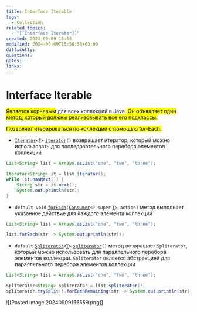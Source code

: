 ```yaml
---
title: Interface Iterable
tags:
  - Collection
related_topics:
  - "[[Interface Iterator]]"
created: 2024-09-09 15:53
modified: 2024-09-09T15:56:58+03:00
difficulty: 
questions: 
notes: 
links: 
---
```

# Interface Iterable
<mark class="hltr-yellow">Является корневым</mark> для всех коллекций в Java.<mark class="hltr-red"> Он объявляет один метод, который должны реализовывать все его подклассы.</mark>

<mark class="hltr-green2">Позволяет итерироваться по коллекции с помощью for-Each.</mark>

- [`Iterator`](https://docs.oracle.com/javase/8/docs/api/java/util/Iterator.html)`<`[`T`](https://docs.oracle.com/javase/8/docs/api/java/lang/Iterable.html)`>` [`iterator`](https://docs.oracle.com/javase/8/docs/api/java/lang/Iterable.html#iterator--)`()` возвращает итератор, который можно использовать для последовательного перебора элементов коллекции

```Java
List<String> list = Arrays.asList("one", "two", "three");

Iterator<String> it = list.iterator();
while (it.hasNext()) {
    String str = it.next();
    System.out.println(str);
}
```

- `default void` [`forEach`](https://docs.oracle.com/javase/8/docs/api/java/lang/Iterable.html#forEach-java.util.function.Consumer-)`(`[`Consumer`](https://docs.oracle.com/javase/8/docs/api/java/util/function/Consumer.html)`<? super` [`T`](https://docs.oracle.com/javase/8/docs/api/java/lang/Iterable.html)`> action)` метод выполняет указанное действие для каждого элемента коллекции

```Java
List<String> list = Arrays.asList("one", "two", "three");

list.forEach(str -> System.out.println(str));
```

- `default` [`Spliterator`](https://docs.oracle.com/javase/8/docs/api/java/util/Spliterator.html)`<`[`T`](https://docs.oracle.com/javase/8/docs/api/java/lang/Iterable.html)`>` [`spliterator`](https://docs.oracle.com/javase/8/docs/api/java/lang/Iterable.html#spliterator--)`()` метод возвращает `Spliterator`, который можно использовать для параллельного перебора элементов коллекции. `Spliterator` является абстракцией для параллельного перебора элементов коллекции

```Java
List<String> list = Arrays.asList("one", "two", "three");

Spliterator<String> spliterator = list.spliterator();
spliterator.trySplit().forEachRemaining(str -> System.out.println(str));
```

![[Pasted image 20240909155559.png]]